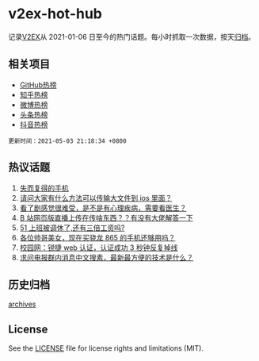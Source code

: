 # v2ex-hot-hub

 记录[V2EX](https://www.v2ex.com/)从 2021-01-06 日至今的热门话题。每小时抓取一次数据，按天[归档](archives)。
 
 ## 相关项目

- [GitHub热榜](https://github.com/lonnyzhang423/github-hot-hub)
- [知乎热榜](https://github.com/lonnyzhang423/zhihu-hot-hub)
- [微博热榜](https://github.com/lonnyzhang423/weibo-hot-hub)
- [头条热榜](https://github.com/lonnyzhang423/toutiao-hot-hub)
- [抖音热榜](https://github.com/lonnyzhang423/douyin-hot-hub)


 `更新时间：2021-05-03 21:18:34 +0800`

## 热议话题

1. [失而复得的手机](https://www.v2ex.com/t/774698)
1. [请问大家有什么方法可以传输大文件到 ios 里面？](https://www.v2ex.com/t/774707)
1. [看了剧感觉很难受，是不是有心理疾病，需要看医生？](https://www.v2ex.com/t/774693)
1. [B 站网页版直播上传在传啥东西？？有没有大佬解答一下](https://www.v2ex.com/t/774680)
1. [51 上班被调休了,还有三倍工资吗?](https://www.v2ex.com/t/774721)
1. [各位帅哥美女，现在买骁龙 865 的手机还够用吗？](https://www.v2ex.com/t/774754)
1. [校园网：锐捷 web 认证，认证成功 3 秒钟反复掉线](https://www.v2ex.com/t/774703)
1. [求问电报群内消息中文搜素，最新最方便的技术是什么？](https://www.v2ex.com/t/774704)

## 历史归档

[archives](archives)

## License

See the [LICENSE](LICENSE) file for license rights and limitations (MIT).
